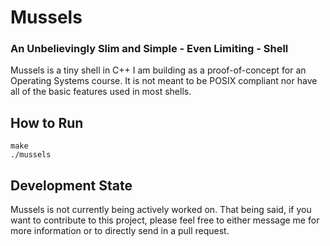 # Mussels
### An Unbelievingly Slim and Simple - Even Limiting - Shell

Mussels is a tiny shell in C++ I am building as a proof-of-concept for an Operating Systems course.
It is not meant to be POSIX compliant nor have all of the basic features used in most shells.

## How to Run

    make
    ./mussels

## Development State

Mussels is not currently being actively worked on. That being said, if you want to contribute to this project, please feel free to either message me for more information or to directly send in a pull request.
